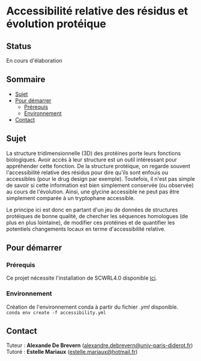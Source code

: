 # Accessibilité relative des résidus et évolution protéique

## Status 
En cours d'élaboration

## Sommaire

* [Sujet](#sujet)
* [Pour démarrer](#pour-démarrer)
  * [Prérequis](#prérequis)
  * [Environnement](#environnement)
* [Contact](#contact) 

## Sujet
La structure tridimensionnelle (3D) des protéines porte leurs fonctions biologiques. Avoir accès à leur structure est un outil intéressant pour appréhender cette fonction. De la structure protéique, on regarde souvent l'accessibilité relative des résidus pour dire qu'ils sont enfouis ou accessibles (pour le drug design par exemple). Toutefois, il n'est pas simple de savoir si cette information est bien simplement conservée (ou observée) au cours de l'évolution. Ainsi, une glycine accessible ne peut pas être simplement comparée à un tryptophane accessible.  

Le principe ici est donc en partant d'un jeu de données de structures protéiques de bonne qualité, de chercher les séquences homologues (de plus en plus lointaine), de modifier ces protéines et de quantifier les potentiels changements locaux en terme d'accessibilité relative.

## Pour démarrer

### Prérequis
Ce projet nécessite l'installation de SCWRL4.0 disponible [ici](http://dunbrack.fccc.edu/SCWRL3.php/).

### Environnement
Création de l'environnement conda à partir du fichier *.yml* disponible.  
`conda env create -f accessibility.yml`

## Contact
Tuteur : **Alexande De Brevern** (alexandre.debrevern@univ-paris-diderot.fr)  
Tutoré : **Estelle Mariaux** (estelle.mariaux@hotmail.fr)
